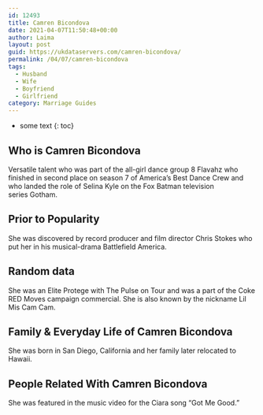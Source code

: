 ```yaml
---
id: 12493
title: Camren Bicondova
date: 2021-04-07T11:50:48+00:00
author: Laima
layout: post
guid: https://ukdataservers.com/camren-bicondova/
permalink: /04/07/camren-bicondova
tags:
  - Husband
  - Wife
  - Boyfriend
  - Girlfriend
category: Marriage Guides
---
```


* some text
{: toc}


 
          
          
          
          
              
                
## Who is Camren Bicondova
                  
                  
                  
Versatile talent who was part of the all-girl dance group 8 Flavahz who finished in second place on season 7 of America&#8217;s Best Dance Crew and who landed the role of Selina Kyle on the Fox Batman television series Gotham. 
                  
              
            
              
            
                
                
                
## Prior to Popularity
                  
                  
                  
She was discovered by record producer and film director Chris Stokes who put her in his musical-drama Battlefield America.
                  
              
            
              
            
                
                
                
## Random data
                  
                  
                  
She was an Elite Protege with The Pulse on Tour and was a part of the Coke RED Moves campaign commercial. She is also known by the nickname Lil Mis Cam Cam.
                  
              
            
              
            
                
                
                
## Family & Everyday Life of Camren Bicondova
                  
                  
                  
She was born in San Diego, California and her family later relocated to Hawaii.
                  
              
            
              
            
                
                
                
## People Related With Camren Bicondova
                  
                  
                  
She was featured in the music video for the Ciara song &#8220;Got Me Good.&#8221;
                  
              
            
              
            
                
              
            
              
              
            
            
              
            
          
          
          